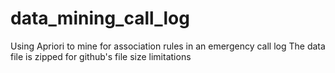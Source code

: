 # data_mining_call_log
Using Apriori to mine for association rules in an emergency call log
The data file is zipped for github's file size limitations
